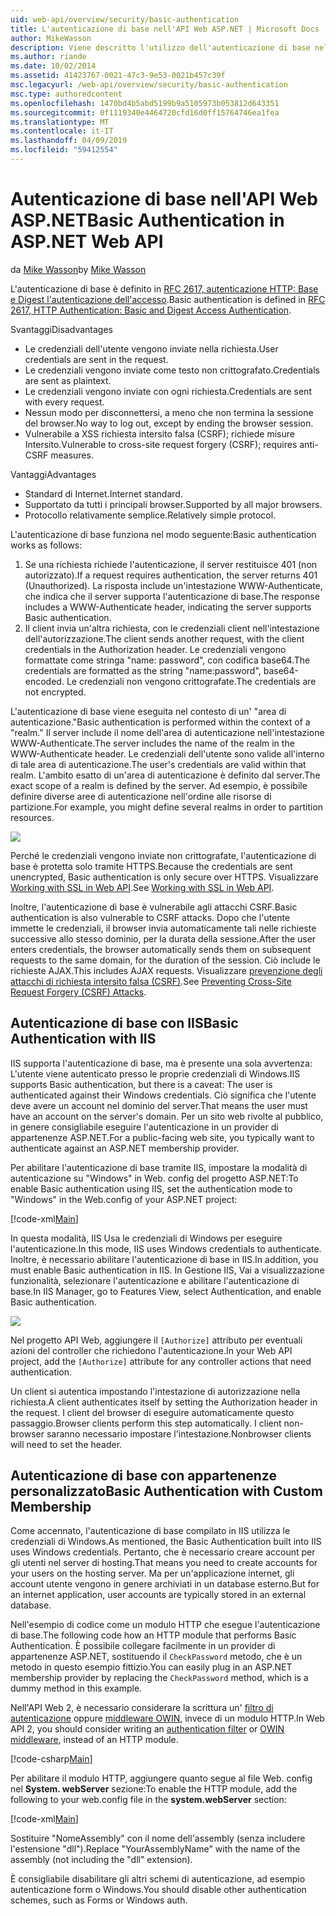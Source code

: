 ```yaml
---
uid: web-api/overview/security/basic-authentication
title: L'autenticazione di base nell'API Web ASP.NET | Microsoft Docs
author: MikeWasson
description: Viene descritto l'utilizzo dell'autenticazione di base nell'API Web ASP.NET.
ms.author: riande
ms.date: 10/02/2014
ms.assetid: 41423767-0021-47c3-9e53-0021b457c39f
msc.legacyurl: /web-api/overview/security/basic-authentication
msc.type: authoredcontent
ms.openlocfilehash: 1470bd4b5abd5199b9a5105973b053812d643351
ms.sourcegitcommit: 0f1119340e4464720cfd16d0ff15764746ea1fea
ms.translationtype: MT
ms.contentlocale: it-IT
ms.lasthandoff: 04/09/2019
ms.locfileid: "59412554"
---
```

# <a name="basic-authentication-in-aspnet-web-api"></a><span data-ttu-id="ac008-103">Autenticazione di base nell'API Web ASP.NET</span><span class="sxs-lookup"><span data-stu-id="ac008-103">Basic Authentication in ASP.NET Web API</span></span>

<span data-ttu-id="ac008-104">da [Mike Wasson](https://github.com/MikeWasson)</span><span class="sxs-lookup"><span data-stu-id="ac008-104">by [Mike Wasson](https://github.com/MikeWasson)</span></span>

<span data-ttu-id="ac008-105">L'autenticazione di base è definito in [RFC 2617, autenticazione HTTP: Base e Digest l'autenticazione dell'accesso](http://www.ietf.org/rfc/rfc2617.txt).</span><span class="sxs-lookup"><span data-stu-id="ac008-105">Basic authentication is defined in [RFC 2617, HTTP Authentication: Basic and Digest Access Authentication](http://www.ietf.org/rfc/rfc2617.txt).</span></span>

<span data-ttu-id="ac008-106">Svantaggi</span><span class="sxs-lookup"><span data-stu-id="ac008-106">Disadvantages</span></span>

- <span data-ttu-id="ac008-107">Le credenziali dell'utente vengono inviate nella richiesta.</span><span class="sxs-lookup"><span data-stu-id="ac008-107">User credentials are sent in the request.</span></span>
- <span data-ttu-id="ac008-108">Le credenziali vengono inviate come testo non crittografato.</span><span class="sxs-lookup"><span data-stu-id="ac008-108">Credentials are sent as plaintext.</span></span>
- <span data-ttu-id="ac008-109">Le credenziali vengono inviate con ogni richiesta.</span><span class="sxs-lookup"><span data-stu-id="ac008-109">Credentials are sent with every request.</span></span>
- <span data-ttu-id="ac008-110">Nessun modo per disconnettersi, a meno che non termina la sessione del browser.</span><span class="sxs-lookup"><span data-stu-id="ac008-110">No way to log out, except by ending the browser session.</span></span>
- <span data-ttu-id="ac008-111">Vulnerabile a XSS richiesta intersito falsa (CSRF); richiede misure Intersito.</span><span class="sxs-lookup"><span data-stu-id="ac008-111">Vulnerable to cross-site request forgery (CSRF); requires anti-CSRF measures.</span></span>

<span data-ttu-id="ac008-112">Vantaggi</span><span class="sxs-lookup"><span data-stu-id="ac008-112">Advantages</span></span>

- <span data-ttu-id="ac008-113">Standard di Internet.</span><span class="sxs-lookup"><span data-stu-id="ac008-113">Internet standard.</span></span>
- <span data-ttu-id="ac008-114">Supportato da tutti i principali browser.</span><span class="sxs-lookup"><span data-stu-id="ac008-114">Supported by all major browsers.</span></span>
- <span data-ttu-id="ac008-115">Protocollo relativamente semplice.</span><span class="sxs-lookup"><span data-stu-id="ac008-115">Relatively simple protocol.</span></span>

<span data-ttu-id="ac008-116">L'autenticazione di base funziona nel modo seguente:</span><span class="sxs-lookup"><span data-stu-id="ac008-116">Basic authentication works as follows:</span></span>

1. <span data-ttu-id="ac008-117">Se una richiesta richiede l'autenticazione, il server restituisce 401 (non autorizzato).</span><span class="sxs-lookup"><span data-stu-id="ac008-117">If a request requires authentication, the server returns 401 (Unauthorized).</span></span> <span data-ttu-id="ac008-118">La risposta include un'intestazione WWW-Authenticate, che indica che il server supporta l'autenticazione di base.</span><span class="sxs-lookup"><span data-stu-id="ac008-118">The response includes a WWW-Authenticate header, indicating the server supports Basic authentication.</span></span>
2. <span data-ttu-id="ac008-119">Il client invia un'altra richiesta, con le credenziali client nell'intestazione dell'autorizzazione.</span><span class="sxs-lookup"><span data-stu-id="ac008-119">The client sends another request, with the client credentials in the Authorization header.</span></span> <span data-ttu-id="ac008-120">Le credenziali vengono formattate come stringa "name: password", con codifica base64.</span><span class="sxs-lookup"><span data-stu-id="ac008-120">The credentials are formatted as the string "name:password", base64-encoded.</span></span> <span data-ttu-id="ac008-121">Le credenziali non vengono crittografate.</span><span class="sxs-lookup"><span data-stu-id="ac008-121">The credentials are not encrypted.</span></span>

<span data-ttu-id="ac008-122">L'autenticazione di base viene eseguita nel contesto di un' "area di autenticazione."</span><span class="sxs-lookup"><span data-stu-id="ac008-122">Basic authentication is performed within the context of a "realm."</span></span> <span data-ttu-id="ac008-123">Il server include il nome dell'area di autenticazione nell'intestazione WWW-Authenticate.</span><span class="sxs-lookup"><span data-stu-id="ac008-123">The server includes the name of the realm in the WWW-Authenticate header.</span></span> <span data-ttu-id="ac008-124">Le credenziali dell'utente sono valide all'interno di tale area di autenticazione.</span><span class="sxs-lookup"><span data-stu-id="ac008-124">The user's credentials are valid within that realm.</span></span> <span data-ttu-id="ac008-125">L'ambito esatto di un'area di autenticazione è definito dal server.</span><span class="sxs-lookup"><span data-stu-id="ac008-125">The exact scope of a realm is defined by the server.</span></span> <span data-ttu-id="ac008-126">Ad esempio, è possibile definire diverse aree di autenticazione nell'ordine alle risorse di partizione.</span><span class="sxs-lookup"><span data-stu-id="ac008-126">For example, you might define several realms in order to partition resources.</span></span>

![](basic-authentication/_static/image1.png)

<span data-ttu-id="ac008-127">Perché le credenziali vengono inviate non crittografate, l'autenticazione di base è protetta solo tramite HTTPS.</span><span class="sxs-lookup"><span data-stu-id="ac008-127">Because the credentials are sent unencrypted, Basic authentication is only secure over HTTPS.</span></span> <span data-ttu-id="ac008-128">Visualizzare [Working with SSL in Web API](working-with-ssl-in-web-api.md).</span><span class="sxs-lookup"><span data-stu-id="ac008-128">See [Working with SSL in Web API](working-with-ssl-in-web-api.md).</span></span>

<span data-ttu-id="ac008-129">Inoltre, l'autenticazione di base è vulnerabile agli attacchi CSRF.</span><span class="sxs-lookup"><span data-stu-id="ac008-129">Basic authentication is also vulnerable to CSRF attacks.</span></span> <span data-ttu-id="ac008-130">Dopo che l'utente immette le credenziali, il browser invia automaticamente tali nelle richieste successive allo stesso dominio, per la durata della sessione.</span><span class="sxs-lookup"><span data-stu-id="ac008-130">After the user enters credentials, the browser automatically sends them on subsequent requests to the same domain, for the duration of the session.</span></span> <span data-ttu-id="ac008-131">Ciò include le richieste AJAX.</span><span class="sxs-lookup"><span data-stu-id="ac008-131">This includes AJAX requests.</span></span> <span data-ttu-id="ac008-132">Visualizzare [prevenzione degli attacchi di richiesta intersito falsa (CSRF)](preventing-cross-site-request-forgery-csrf-attacks.md).</span><span class="sxs-lookup"><span data-stu-id="ac008-132">See [Preventing Cross-Site Request Forgery (CSRF) Attacks](preventing-cross-site-request-forgery-csrf-attacks.md).</span></span>

## <a name="basic-authentication-with-iis"></a><span data-ttu-id="ac008-133">Autenticazione di base con IIS</span><span class="sxs-lookup"><span data-stu-id="ac008-133">Basic Authentication with IIS</span></span>

<span data-ttu-id="ac008-134">IIS supporta l'autenticazione di base, ma è presente una sola avvertenza: L'utente viene autenticato presso le proprie credenziali di Windows.</span><span class="sxs-lookup"><span data-stu-id="ac008-134">IIS supports Basic authentication, but there is a caveat: The user is authenticated against their Windows credentials.</span></span> <span data-ttu-id="ac008-135">Ciò significa che l'utente deve avere un account nel dominio del server.</span><span class="sxs-lookup"><span data-stu-id="ac008-135">That means the user must have an account on the server's domain.</span></span> <span data-ttu-id="ac008-136">Per un sito web rivolte al pubblico, in genere consigliabile eseguire l'autenticazione in un provider di appartenenze ASP.NET.</span><span class="sxs-lookup"><span data-stu-id="ac008-136">For a public-facing web site, you typically want to authenticate against an ASP.NET membership provider.</span></span>

<span data-ttu-id="ac008-137">Per abilitare l'autenticazione di base tramite IIS, impostare la modalità di autenticazione su "Windows" in Web. config del progetto ASP.NET:</span><span class="sxs-lookup"><span data-stu-id="ac008-137">To enable Basic authentication using IIS, set the authentication mode to "Windows" in the Web.config of your ASP.NET project:</span></span>

[!code-xml[Main](basic-authentication/samples/sample1.xml)]

<span data-ttu-id="ac008-138">In questa modalità, IIS Usa le credenziali di Windows per eseguire l'autenticazione.</span><span class="sxs-lookup"><span data-stu-id="ac008-138">In this mode, IIS uses Windows credentials to authenticate.</span></span> <span data-ttu-id="ac008-139">Inoltre, è necessario abilitare l'autenticazione di base in IIS.</span><span class="sxs-lookup"><span data-stu-id="ac008-139">In addition, you must enable Basic authentication in IIS.</span></span> <span data-ttu-id="ac008-140">In Gestione IIS, Vai a visualizzazione funzionalità, selezionare l'autenticazione e abilitare l'autenticazione di base.</span><span class="sxs-lookup"><span data-stu-id="ac008-140">In IIS Manager, go to Features View, select Authentication, and enable Basic authentication.</span></span>

![](basic-authentication/_static/image2.png)

<span data-ttu-id="ac008-141">Nel progetto API Web, aggiungere il `[Authorize]` attributo per eventuali azioni del controller che richiedono l'autenticazione.</span><span class="sxs-lookup"><span data-stu-id="ac008-141">In your Web API project, add the `[Authorize]` attribute for any controller actions that need authentication.</span></span>

<span data-ttu-id="ac008-142">Un client si autentica impostando l'intestazione di autorizzazione nella richiesta.</span><span class="sxs-lookup"><span data-stu-id="ac008-142">A client authenticates itself by setting the Authorization header in the request.</span></span> <span data-ttu-id="ac008-143">I client del browser di eseguire automaticamente questo passaggio.</span><span class="sxs-lookup"><span data-stu-id="ac008-143">Browser clients perform this step automatically.</span></span> <span data-ttu-id="ac008-144">I client non-browser saranno necessario impostare l'intestazione.</span><span class="sxs-lookup"><span data-stu-id="ac008-144">Nonbrowser clients will need to set the header.</span></span>

## <a name="basic-authentication-with-custom-membership"></a><span data-ttu-id="ac008-145">Autenticazione di base con appartenenze personalizzato</span><span class="sxs-lookup"><span data-stu-id="ac008-145">Basic Authentication with Custom Membership</span></span>

<span data-ttu-id="ac008-146">Come accennato, l'autenticazione di base compilato in IIS utilizza le credenziali di Windows.</span><span class="sxs-lookup"><span data-stu-id="ac008-146">As mentioned, the Basic Authentication built into IIS uses Windows credentials.</span></span> <span data-ttu-id="ac008-147">Pertanto, che è necessario creare account per gli utenti nel server di hosting.</span><span class="sxs-lookup"><span data-stu-id="ac008-147">That means you need to create accounts for your users on the hosting server.</span></span> <span data-ttu-id="ac008-148">Ma per un'applicazione internet, gli account utente vengono in genere archiviati in un database esterno.</span><span class="sxs-lookup"><span data-stu-id="ac008-148">But for an internet application, user accounts are typically stored in an external database.</span></span>

<span data-ttu-id="ac008-149">Nell'esempio di codice come un modulo HTTP che esegue l'autenticazione di base.</span><span class="sxs-lookup"><span data-stu-id="ac008-149">The following code how an HTTP module that performs Basic Authentication.</span></span> <span data-ttu-id="ac008-150">È possibile collegare facilmente in un provider di appartenenze ASP.NET, sostituendo il `CheckPassword` metodo, che è un metodo in questo esempio fittizio.</span><span class="sxs-lookup"><span data-stu-id="ac008-150">You can easily plug in an ASP.NET membership provider by replacing the `CheckPassword` method, which is a dummy method in this example.</span></span>

<span data-ttu-id="ac008-151">Nell'API Web 2, è necessario considerare la scrittura un' [filtro di autenticazione](authentication-filters.md) oppure [middleware OWIN](../../../aspnet/overview/owin-and-katana/index.md), invece di un modulo HTTP.</span><span class="sxs-lookup"><span data-stu-id="ac008-151">In Web API 2, you should consider writing an [authentication filter](authentication-filters.md) or [OWIN middleware](../../../aspnet/overview/owin-and-katana/index.md), instead of an HTTP module.</span></span>

[!code-csharp[Main](basic-authentication/samples/sample2.cs)]

<span data-ttu-id="ac008-152">Per abilitare il modulo HTTP, aggiungere quanto segue al file Web. config nel **System. webServer** sezione:</span><span class="sxs-lookup"><span data-stu-id="ac008-152">To enable the HTTP module, add the following to your web.config file in the **system.webServer** section:</span></span>

[!code-xml[Main](basic-authentication/samples/sample3.xml?highlight=4)]

<span data-ttu-id="ac008-153">Sostituire "NomeAssembly" con il nome dell'assembly (senza includere l'estensione "dll").</span><span class="sxs-lookup"><span data-stu-id="ac008-153">Replace "YourAssemblyName" with the name of the assembly (not including the "dll" extension).</span></span>

<span data-ttu-id="ac008-154">È consigliabile disabilitare gli altri schemi di autenticazione, ad esempio autenticazione form o Windows.</span><span class="sxs-lookup"><span data-stu-id="ac008-154">You should disable other authentication schemes, such as Forms or Windows auth.</span></span>
